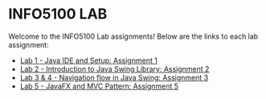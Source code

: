# INFO5100 LAB

Welcome to the INFO5100 Lab assignments! Below are the links to each lab assignment:

- [Lab 1 - Java IDE and Setup: Assignment 1](https://github.com/NisargPatel2024/INFO5100LAB/tree/main/Lab1/HelloWorldS)
- [Lab 2 - Introduction to Java Swing Library: Assignment 2](https://github.com/NisargPatel2024/INFO5100LAB/tree/main/Lab2/Lab2TaskAssignment)
- [Lab 3 & 4 - Navigation flow in Java Swing: Assignment 3](https://github.com/NisargPatel2024/INFO5100LAB/tree/main/Lab3/Lab3NavigationAssignment)
- [Lab 5 - JavaFX and MVC Pattern: Assignment 5](https://github.com/NisargPatel2024/INFO5100LAB/tree/main/Lab5)
